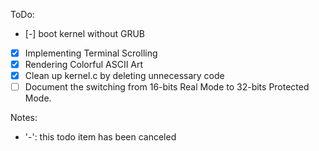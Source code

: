 ToDo:
- [-] boot kernel without GRUB
- [x] Implementing Terminal Scrolling
- [x] Rendering Colorful ASCII Art
- [x] Clean up kernel.c by deleting unnecessary code
- [ ] Document the switching from 16-bits Real Mode to 32-bits Protected Mode.

Notes:
* '-': this todo item has been canceled
